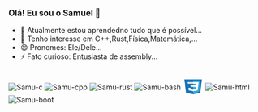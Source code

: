 ### Olá! Eu sou o Samuel 👋

- 🌱 Atualmente estou aprendedno tudo que é possível...
- 👀 Tenho interesse em C++,Rust,Física,Matemática,...
- 😄 Pronomes: Ele/Dele...
- ⚡ Fato curioso: Entusiasta de assembly...

<div style="display: inline_block"><br>
  <img align="center" alt="Samu-c" height="30" width="40" src="https://cdn.jsdelivr.net/gh/devicons/devicon/icons/c/c-original.svg">
  <img align="center" alt="Samu-cpp" height="30" width="40" src="https://cdn.jsdelivr.net/gh/devicons/devicon/icons/cplusplus/cplusplus-original.svg">
  <img align="center" alt="Samu-rust" height="30" width="40" src="https://cdn.jsdelivr.net/gh/devicons/devicon/icons/rust/rust-plain.svg">
  <img align="center" alt="Samu-bash" height="30" width="40" src="https://cdn.jsdelivr.net/gh/devicons/devicon/icons/bash/bash-plain.svg">
  <img align="center" alt="Samu-CSS" height="30" width="40" src="https://raw.githubusercontent.com/devicons/devicon/master/icons/css3/css3-original.svg">
  <img align="center" alt="Samu-html" height="30" width="40" src="https://cdn.jsdelivr.net/gh/devicons/devicon/icons/html5/html5-original.svg">
  <img align="center" alt="Samu-boot" height="30" width="40" src="https://cdn.jsdelivr.net/gh/devicons/devicon/icons/bootstrap/bootstrap-plain.svg">
  
  </div>
